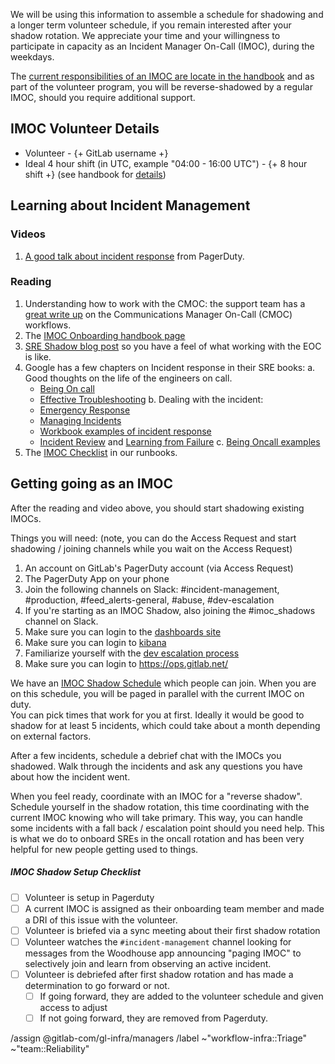 <!-- title the issue: IMOC Rotation Volunteer - Volunteer Name -->

We will be using this information to assemble a schedule for shadowing and a longer term volunteer schedule, if you remain interested after your shadow rotation. We appreciate your time and your willingness to participate in capacity as an Incident Manager On-Call (IMOC), during the weekdays.

The [current responsibilities of an IMOC are locate in the handbook](https://about.gitlab.com/handbook/engineering/infrastructure/incident-management/#incident-manager-on-call-imoc-responsibilities) and as part of the volunteer program, you will be reverse-shadowed by a regular IMOC, should you require additional support.

## IMOC Volunteer Details
- Volunteer - {+ GitLab username +}
- Ideal 4 hour shift (in UTC, example "04:00 - 16:00 UTC") - {+ 8 hour shift +} (see handbook for [details](https://about.gitlab.com/handbook/engineering/infrastructure/incident-manager-onboarding/index.html#what-are-the-expected-commitments-and-how-do-i-balance-my-normal-job-responsibilities))

## Learning about Incident Management 

### Videos
1. [A good talk about incident response](https://www.youtube.com/watch?v=4ZHFPiRXJls) from PagerDuty.

### Reading
1. Understanding how to work with the CMOC: the support team has a [great write up](/handbook/support/workflows/cmoc_workflows.html) on the Communications Manager On-Call (CMOC) workflows.
2. The [IMOC Onboarding handbook page](https://about.gitlab.com/handbook/engineering/infrastructure/incident-manager-onboarding/)
3. [SRE Shadow blog post](https://about.gitlab.com/blog/2020/04/13/lm-sre-shadow/) so you have a feel of what working with the EOC is like. 
4. Google has a few chapters on Incident response in their SRE books:
  a. Good thoughts on the life of the engineers on call.
   * [Being On call](https://sre.google/sre-book/being-on-call/)
   * [Effective Troubleshooting](https://sre.google/sre-book/effective-troubleshooting/)
  b. Dealing with the incident:
   * [Emergency Response](https://sre.google/sre-book/emergency-response/)
   * [Managing Incidents](https://sre.google/sre-book/managing-incidents/)
   * [Workbook examples of incident response](https://sre.google/workbook/incident-response/)
   * [Incident Review](https://sre.google/sre-book/postmortem-culture/) and [Learning from Failure](https://sre.google/workbook/postmortem-culture/)
  c. [Being Oncall examples](https://sre.google/workbook/on-call/)
5. The [IMOC Checklist](https://gitlab.com/gitlab-com/runbooks/-/blob/master/incidents/general_incidents.md#imoc-checklist) in our runbooks.

## Getting going as an IMOC
After the reading and video above, you should start shadowing existing IMOCs.  

Things you will need: (note, you can do the Access Request and start shadowing / joining channels while you wait on the Access Request)
1. An account on GitLab's PagerDuty account (via Access Request)
2. The PagerDuty App on your phone
3. Join the following channels on Slack: #incident-management, #production, #feed_alerts-general, #abuse, #dev-escalation
4. If you're starting as an IMOC Shadow, also joining the #imoc_shadows channel on Slack.
5. Make sure you can login to the [dashboards site](https://dashboards.gitlab.net/d/RZmbBr7mk/gitlab-triage)
6. Make sure you can login to [kibana](https://log.gprd.gitlab.net/) 
7. Familiarize yourself with the [dev escalation process](/handbook/engineering/development/processes/Infra-Dev-Escalation/process.html)
8. Make sure you can login to https://ops.gitlab.net/

We have an [IMOC Shadow Schedule](https://gitlab.pagerduty.com/schedules#P3HRRXW) which people can join.
When you are on this schedule, you will be paged in parallel with the current IMOC on duty.  
You can pick times that work for you at first.  Ideally it would be good to shadow for at least 5 incidents, which could take about a month depending on external factors.

After a few incidents, schedule a debrief chat with the IMOCs you shadowed.  Walk through the incidents and ask
any questions you have about how the incident went.

When you feel ready, coordinate with an IMOC for a "reverse shadow".  Schedule yourself in the shadow rotation, 
this time coordinating with the current IMOC knowing who will take primary.  This way, you can handle some incidents
with a fall back / escalation point should you need help.  This is what we do to onboard SREs in the oncall rotation 
and has been very helpful for new people getting used to things.

##### IMOC Shadow Setup Checklist
- [ ] Volunteer is setup in Pagerduty
- [ ] A current IMOC is assigned as their onboarding team member and made a DRI of this issue with the volunteer.
- [ ] Volunteer is briefed via a sync meeting about their first shadow rotation
- [ ] Volunteer watches the `#incident-management` channel looking for messages from the Woodhouse app announcing "paging IMOC" to selectively join and learn from observing an active incident.
- [ ] Volunteer is debriefed after first shadow rotation and has made a determination to go forward or not.
  - [ ] If going forward, they are added to the volunteer schedule and given access to adjust
  - [ ] If not going forward, they are removed from Pagerduty.

/assign @gitlab-com/gl-infra/managers 
/label ~"workflow-infra::Triage" ~"team::Reliability" 
